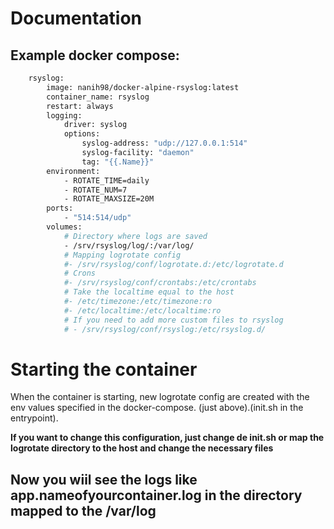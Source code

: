 # Documentation

## Example docker compose:

```sh
    rsyslog:
        image: nanih98/docker-alpine-rsyslog:latest
        container_name: rsyslog
        restart: always
        logging:
            driver: syslog
            options:
                syslog-address: "udp://127.0.0.1:514"
                syslog-facility: "daemon"
                tag: "{{.Name}}"
        environment:
            - ROTATE_TIME=daily
            - ROTATE_NUM=7
            - ROTATE_MAXSIZE=20M
        ports:
            - "514:514/udp"
        volumes:
            # Directory where logs are saved
            - /srv/rsyslog/log/:/var/log/
            # Mapping logrotate config
            #- /srv/rsyslog/conf/logrotate.d:/etc/logrotate.d
            # Crons  
            #- /srv/rsyslog/conf/crontabs:/etc/crontabs
            # Take the localtime equal to the host
            #- /etc/timezone:/etc/timezone:ro
            #- /etc/localtime:/etc/localtime:ro
            # If you need to add more custom files to rsyslog
            # - /srv/rsyslog/conf/rsyslog:/etc/rsyslog.d/
```
# Starting the container

When the container is starting, new logrotate config are created with the env values specified in the docker-compose. (just above).(init.sh in the entrypoint).

**If you want to change this configuration, just change de init.sh or map the logrotate directory to the host and change the necessary files**


## Now you wiil see the logs like app.nameofyourcontainer.log in the directory mapped to the /var/log 

